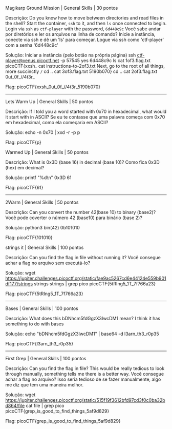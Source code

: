 Magikarp Ground Mission | General Skills | 30 pontos

Descrição:
Do you know how to move between directories and read files in the shell? Start the container, `ssh` to it, and then `ls` once connected to begin. Login via `ssh` as `ctf-player` with the password, `6d448c9c`
Você sabe andar por diretórios e ler os arquivos na linha de comando? Inicie a instância, conecte via ssh e dê um 'ls' para começar. Logue via ssh como 'ctf-player' com a senha '6d448c9c'

Solução:
Iniciar a instância (pelo botão na própria página)
ssh ctf-player@venus.picoctf.net -p 57545
yes
6d448c9c
ls
cat 1of3.flag.txt
	picoCTF{xxsh_
cat instructions-to-2of3.txt
	Next, go to the root of all things, more succinctly `/`
cd ..
cat 3of3.flag.txt
	5190b070}
cd ..
cat 2of3.flag.txt
	0ut_0f_\/\/4t3r_

Flag:
picoCTF{xxsh_0ut_0f_\/\/4t3r_5190b070}

-----------------------------------------------------

Lets Warm Up | General Skills | 50 pontos

Descrição:
If I told you a word started with 0x70 in hexadecimal, what would it start with in ASCII? 
Se eu te contasse que uma palavra começa com 0x70 em hexadecimal, como ela começaria em ASCII?

Solução:
echo -n 0x70 | xxd -r -p
	p

Flag:
picoCTF{p}

Warmed Up | General Skills | 50 pontos

Descrição:
What is 0x3D (base 16) in decimal (base 10)?
Como fica 0x3D (hex) em decimal?

Solução:
printf "%d\n" 0x3D
	61

Flag:
picoCTF{61}

-----------------------------------------------------

2Warm | General Skills | 50 pontos

Descrição:
Can you convert the number 42(base 10) to binary (base2)?
Você pode coverter o número 42 (base10) para binário (base 2)?

Solução:
python3
bin(42)
	0b101010

Flag:
picoCTF{101010}

strings it | General Skills | 100 pontos

Descrição:
Can you find the flag in file without running it?
Você consegue achar a flag no arquivo sem executá-lo?

Solução:
wget https://jupiter.challenges.picoctf.org/static/fae9ac5267cd6e44124e559b901df177/strings
strings strings | grep pico
	picoCTF{5tRIng5_1T_7f766a23}

Flag:
picoCTF{5tRIng5_1T_7f766a23}

-----------------------------------------------------

Bases | General Skills | 100 pontos

Descrição:
What does this bDNhcm5fdGgzX3IwcDM1 mean? I think it has something to do with bases

Solução:
echo "bDNhcm5fdGgzX3IwcDM1" | base64 -d
	l3arn_th3_r0p35

Flag:
picoCTF{l3arn_th3_r0p35}

-----------------------------------------------------

First Grep | General Skills | 100 pontos

Descrição:
Can you find the flag in file? This would be really tedious to look through manually, something tells me there is a better way.
Você consegue achar a flag no arquivo? Isso seria tedioso de se fazer manualmente, algo me diz que tem uma maneira melhor.

Solução: 
wget https://jupiter.challenges.picoctf.org/static/515f19f3612bfd97cd3f0c0ba32bd864/file
cat file | grep pico
	picoCTF{grep_is_good_to_find_things_5af9d829}

Flag:
picoCTF{grep_is_good_to_find_things_5af9d829}
